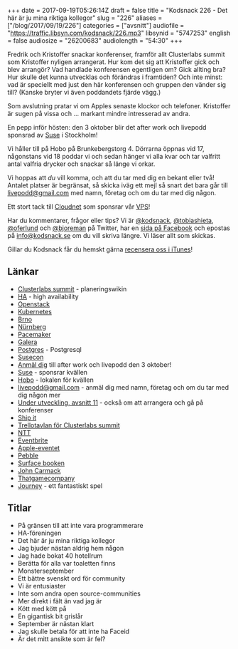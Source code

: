 +++
date = 2017-09-19T05:26:14Z
draft = false
title = "Kodsnack 226 - Det här är ju mina riktiga kollegor"
slug = "226"
aliases = ["/blog/2017/09/19/226"]
categories = ["avsnitt"]
audiofile = "https://traffic.libsyn.com/kodsnack/226.mp3"
libsynid = "5747253"
english = false
audiosize = "26200683"
audiolength = "54:30"
+++

Fredrik och Kristoffer snackar konferenser, framför allt Clusterlabs summit som Kristoffer nyligen arrangerat. Hur kom det sig att Kristoffer gick och blev arrangör? Vad handlade konferensen egentligen om? Gick allting bra? Hur skulle det kunna utvecklas och förändras i framtiden? Och inte minst: vad är speciellt med just den här konferensen och gruppen den vänder sig till? (Kanske bryter vi även poddandets fjärde vägg.)

Som avslutning pratar vi om Apples senaste klockor och telefoner. Kristoffer är sugen på vissa och … markant mindre intresserad av andra.

En pepp inför hösten: den 3 oktober blir det after work och livepodd sponsrad av [Suse](https://www.suse.com/) i Stockholm! 

Vi håller till på Hobo på Brunkebergstorg 4. Dörrarna öppnas vid 17, någonstans vid 18 poddar vi och sedan hänger vi alla kvar och tar valfritt antal valfria drycker och snackar så länge vi orkar.

Vi hoppas att *du* vill komma, och att du tar med dig en bekant eller två! Antalet platser är begränsat, så skicka iväg ett mejl så snart det bara går till [livepodd@gmail.com](mailto:livepodd@gmail.com) med namn, företag och om du tar med dig någon.

Ett stort tack till [Cloudnet](http://www.cloudnet.se) som sponsrar vår [VPS](http://en.wikipedia.org/wiki/Virtual_private_server)!

Har du kommentarer, frågor eller tips? Vi är [@kodsnack](https://www.twitter.com/kodsnack), [@tobiashieta](https://www.twitter.com/tobiashieta), [@oferlund](https://www.twitter.com/oferlund) och [@bjoreman](https://www.twitter.com/bjoreman) på Twitter, har en [sida på Facebook](https://www.facebook.com/kodsnack) och epostas på [info@kodsnack.se](mailto:info@kodsnack.se) om du vill skriva längre. Vi läser allt som skickas.

Gillar du Kodsnack får du hemskt gärna [recensera oss i iTunes](http://itunes.apple.com/se/podcast/kodsnack/id561631498?l=en)!


## Länkar ##
* [Clusterlabs summit](http://plan.alteeve.ca/index.php/Main_Page) - planeringswikin
* [HA](https://en.wikipedia.org/wiki/High-availability_cluster) - high availability
* [Openstack](https://en.wikipedia.org/wiki/OpenStack)
* [Kubernetes](https://en.wikipedia.org/wiki/Kubernetes)
* [Brno](https://en.wikipedia.org/wiki/Brno)
* [Nürnberg](https://en.wikipedia.org/wiki/Nuremberg)
* [Pacemaker](http://clusterlabs.org/pacemaker.html)
* [Galera](http://galeracluster.com/)
* [Postgres](https://en.wikipedia.org/wiki/PostgreSQL) - Postgresql
* [Susecon](https://www.susecon.com/)
* [Anmäl dig](mailto:livepodd@gmail.com) till after work och livepodd den 3 oktober!
* [Suse](https://www.suse.com/) - sponsrar kvällen
* [Hobo](https://hobo.se/sv/) - lokalen för kvällen
* [livepodd@gmail.com](mailto:livepodd@gmail.com) - anmäl dig med namn, företag och om du tar med dig någon mer
* [Under utveckling, avsnitt 11](http://www.timeedit.com/poddavsnitt-11-arrangera-och-ga-pa-konferenser/) - också om att arrangera och gå på konferenser
* [Ship it](https://shipitconf.org/)
* [Trellotavlan för Clusterlabs summit](https://trello.com/b/LNUrtV1Q/clusterlabs-summit-2017)
* [NTT](https://en.wikipedia.org/wiki/NTT_DoCoMo)
* [Eventbrite](https://en.wikipedia.org/wiki/Eventbrite)
* [Apple-eventet](https://www.apple.com/apple-events/september-2017/)
* [Pebble](https://en.wikipedia.org/wiki/Pebble_%28watch%29)
* [Surface booken](https://bjoreman.com/archive-Surface-book.html)
* [John Carmack](https://en.wikipedia.org/wiki/John_Carmack)
* [Thatgamecompany](https://en.wikipedia.org/wiki/Thatgamecompany)
* [Journey](https://en.wikipedia.org/wiki/Journey_%282012_video_game%29) - ett fantastiskt spel

## Titlar ##
* På gränsen till att inte vara programmerare
* HA-föreningen
* Det här är ju mina riktiga kollegor
* Jag bjuder nästan aldrig hem någon
* Jag hade bokat 40 hotellrum
* Berätta för alla var toaletten finns
* Monsterseptember
* Ett bättre svenskt ord för community
* Vi är entusiaster
* Inte som andra open source-communities
* Mer direkt i fält än vad jag är
* Kött med kött på
* En gigantisk bit grislår
* September är nästan klart
* Jag skulle betala för att inte ha Faceid
* Är det mitt ansikte som är fel?